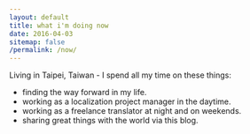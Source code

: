 ```yaml
---
layout: default
title: what i'm doing now
date: 2016-04-03
sitemap: false
/permalink: /now/
---
```


Living in Taipei, Taiwan - I spend all my time on these things:
<ul class="dashed">
  <li>finding the way forward in my life.</li>
  <li>working as a localization project manager in the daytime.</li>
  <li>working as a freelance translator at night and on weekends.</li>
  <li>sharing great things with the world via this blog.</li>
</ul>
